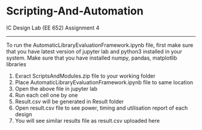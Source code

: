 # Scripting-And-Automation
IC Design Lab (EE 652)
Assignment 4

************************************************************
To run the AutomaticLibraryEvaluationFramework.ipynb file, first make sure that you have latest version of jupyter lab and python3 installed in your system.
Make sure that you have installed numpy, pandas, matplotlib libraries

1) Exract ScriptsAndModules.zip file to your working folder
2) Place AutomaticLibraryEvaluationFramework.ipynb file to same location
3) Open the above file  in jupyter lab
4) Run each cell one by one
5) Result.csv will be generated in Result folder
6) Open result.csv file to see power, timing and utilisation report of each design
7) You will see similar results file as result.csv uploaded here
